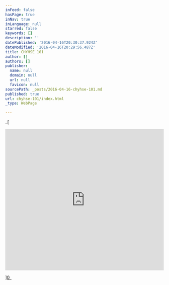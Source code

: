 ```yaml
---
inFeed: false
hasPage: true
inNav: true
inLanguage: null
starred: false
keywords: []
description: ''
datePublished: '2016-04-16T20:30:37.924Z'
dateModified: '2016-04-16T20:29:56.487Z'
title: CHYHSE 101
author: []
authors: []
publisher:
  name: null
  domain: null
  url: null
  favicon: null
sourcePath: _posts/2016-04-16-chyhse-101.md
published: true
url: chyhse-101/index.html
_type: WebPage

---
```

_[

<iframe width=" 100%" height="450" scrolling="no" frameborder="no" src="https://w.soundcloud.com/player/?url=https%3A//api.soundcloud.com/playlists/142147671&amp;color=ff00c5&amp;auto_play=false&amp;hide_related=false&amp;show_comments=true&amp;show_user=true&amp;show_reposts=false" style="">Introducing CHYHSE</iframe>

][0]_

[0]: href